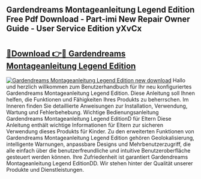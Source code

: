 ## Gardendreams Montageanleitung Legend Edition Free Pdf Download - Part-imi New Repair Owner Guide - User Service Edition yXvCx

# <h2><a href="http://df8050n.blite.top/?on=Gardendreams+Montageanleitung+Legend+Edition">🔗Download 👉🔴 Gardendreams Montageanleitung Legend Edition</a></h2>

[![Gardendreams Montageanleitung Legend Edition new download](https://i.imgur.com/lujVjoI.png)](http://df8050n.blite.top/?on=Gardendreams+Montageanleitung+Legend+Edition)
Hallo und herzlich willkommen zum Benutzerhandbuch für Ihr neu konfiguriertes Gardendreams Montageanleitung Legend Edition. Diese Anleitung soll Ihnen helfen, die Funktionen und Fähigkeiten Ihres Produkts zu beherrschen. Im Inneren finden Sie detaillierte Anweisungen zur Installation, Verwendung, Wartung und Fehlerbehebung. Wichtige Bedienungsanleitung Gardendreams Montageanleitung Legend EditionD für Eltern Diese Anleitung enthält wichtige Informationen für Eltern zur sicheren Verwendung dieses Produkts für Kinder. Zu den erweiterten Funktionen von Gardendreams Montageanleitung Legend Edition gehören Geolokalisierung, intelligente Warnungen, anpassbare Designs und Mehrbenutzerzugriff, die alle einfach über die benutzerfreundliche und intuitive Benutzeroberfläche gesteuert werden können. Ihre Zufriedenheit ist garantiert Gardendreams Montageanleitung Legend EditionDD. Wir stehen hinter der Qualität unserer Produkte und Dienstleistungen.
